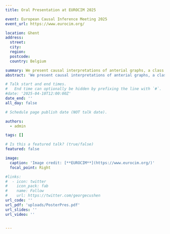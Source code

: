 ```yaml
---
title: Oral Presentation at EUROCIM 2025

event: European Causal Inference Meeting 2025
event_url: https://www.eurocim.org/

location: Ghent
address:
  street: 
  city: 
  region: 
  postcode: 
  country: Belgium

summary: We present causal interpretations of anterial graphs, a class of graphs which generalises common causal graphs such as DAGs, chain graphs and ancestral graphs.
abstract: 'We present causal interpretations of anterial graphs, a class of graphs which generalises common causal graphs such as DAGs, chain graphs and ancestral graphs. Poster related to the talk attached (Presented at [**UCL Poster Session**](https://tsoo-math.github.io/ucl2/grst/2025-poster.html)).'

# Talk start and end times.
#   End time can optionally be hidden by prefixing the line with `#`.
#date: '2025-04-10T12:00:00Z'
date_end: ''
all_day: false

# Schedule page publish date (NOT talk date).

authors:
  - admin

tags: []

# Is this a featured talk? (true/false)
featured: false

image:
  caption: 'Image credit: [**EUROCIM**](https://www.eurocim.org/)'
  focal_point: Right

#links:
#  - icon: twitter
#    icon_pack: fab
#    name: Follow
#    url: https://twitter.com/georgecushen
url_code: ''
url_pdf: 'uploads/PosterPres.pdf'
url_slides: ''
url_video: ''


---
```


